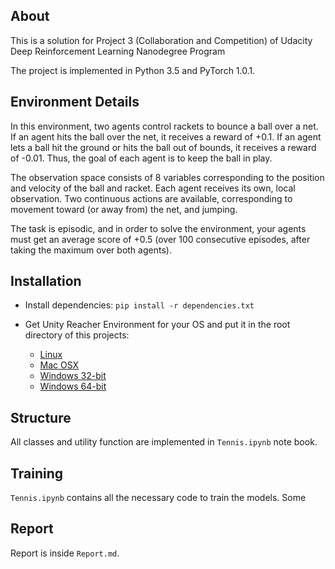 ## About

This is a solution for Project 3 (Collaboration and Competition) of Udacity Deep Reinforcement Learning Nanodegree Program

The project is implemented in Python 3.5 and PyTorch 1.0.1.

## Environment Details

In this environment, two agents control rackets to bounce a ball over a net. If an agent hits the ball over the net, it receives a reward of +0.1. If an agent lets a ball hit the ground or hits the ball out of bounds, it receives a reward of -0.01. Thus, the goal of each agent is to keep the ball in play.

The observation space consists of 8 variables corresponding to the position and velocity of the ball and racket. Each agent receives its own, local observation. Two continuous actions are available, corresponding to movement toward (or away from) the net, and jumping.

The task is episodic, and in order to solve the environment, your agents must get an average score of +0.5 (over 100 consecutive episodes, after taking the maximum over both agents).

## Installation

* Install dependencies:
`pip install -r dependencies.txt`

* Get Unity Reacher Environment for your OS and put it in the root directory of this projects:
    * [Linux](https://s3-us-west-1.amazonaws.com/udacity-drlnd/P3/Tennis/Tennis_Linux.zip)
    * [Mac OSX](https://s3-us-west-1.amazonaws.com/udacity-drlnd/P3/Tennis/Tennis.app.zip)
    * [Windows 32-bit](https://s3-us-west-1.amazonaws.com/udacity-drlnd/P3/Tennis/Tennis_Windows_x86.zip)
    * [Windows 64-bit](https://s3-us-west-1.amazonaws.com/udacity-drlnd/P3/Tennis/Tennis_Windows_x86_64.zip)

## Structure

All classes and utility function are implemented in `Tennis.ipynb` note book.

## Training

`Tennis.ipynb` contains all the necessary code to train the models. Some 

## Report

Report is inside `Report.md`.
